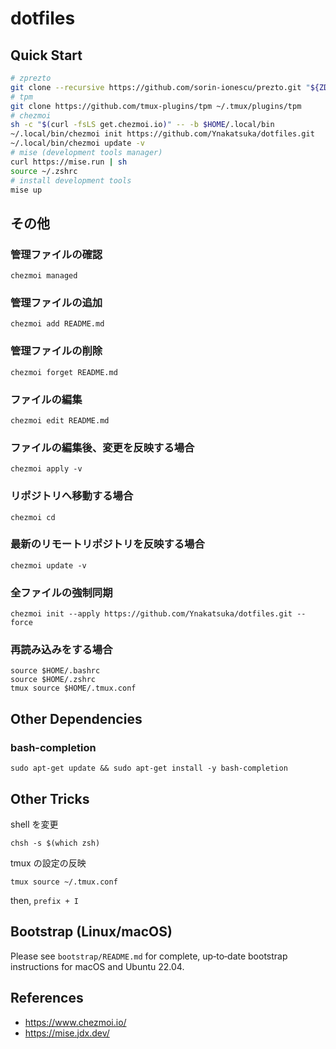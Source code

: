 # dotfiles

## Quick Start

```bash
# zprezto
git clone --recursive https://github.com/sorin-ionescu/prezto.git "${ZDOTDIR:-$HOME}/.zprezto"
# tpm
git clone https://github.com/tmux-plugins/tpm ~/.tmux/plugins/tpm
# chezmoi
sh -c "$(curl -fsLS get.chezmoi.io)" -- -b $HOME/.local/bin
~/.local/bin/chezmoi init https://github.com/Ynakatsuka/dotfiles.git
~/.local/bin/chezmoi update -v
# mise (development tools manager)
curl https://mise.run | sh
source ~/.zshrc
# install development tools
mise up
```

## その他

### 管理ファイルの確認

```
chezmoi managed
```

### 管理ファイルの追加

```
chezmoi add README.md
```

### 管理ファイルの削除

```
chezmoi forget README.md
```

### ファイルの編集

```
chezmoi edit README.md
```

### ファイルの編集後、変更を反映する場合

```
chezmoi apply -v
```

### リポジトリへ移動する場合

```
chezmoi cd
```

### 最新のリモートリポジトリを反映する場合

```
chezmoi update -v
```

### 全ファイルの強制同期

```
chezmoi init --apply https://github.com/Ynakatsuka/dotfiles.git --force
```

### 再読み込みをする場合

```
source $HOME/.bashrc
source $HOME/.zshrc
tmux source $HOME/.tmux.conf
```

## Other Dependencies

### bash-completion

```
sudo apt-get update && sudo apt-get install -y bash-completion
```

## Other Tricks

shell を変更

```
chsh -s $(which zsh)
```

tmux の設定の反映

```
tmux source ~/.tmux.conf
```

then, `prefix + I`

## Bootstrap (Linux/macOS)

Please see `bootstrap/README.md` for complete, up‑to‑date bootstrap instructions for macOS and Ubuntu 22.04.

## References

- https://www.chezmoi.io/
- https://mise.jdx.dev/
